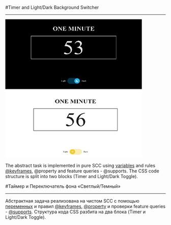 #Timer and Light/Dark Background Switcher
___
![screen](screen.jpg)

The abstract task is implemented in pure SCC using [variables](https://developer.mozilla.org/en-US/docs/Web/CSS/Using_CSS_custom_properties) and rules [@keyframes](https://developer.mozilla.org/en-US/docs/Web/CSS/@keyframes), @property and feature queries - @supports. The CSS code structure is split into two blocks (Timer and Light/Dark Toggle).

#Таймер и Переключатель фона «Светлый/Темный»
___
Абстрактная задача реализована на чистом SCC с помощью [переменных](https://developer.mozilla.org/ru/docs/Web/CSS/Using_CSS_custom_properties) и правил [@keyframes](https://developer.mozilla.org/en-US/docs/Web/CSS/@keyframes), [@property](https://developer.mozilla.org/en-US/docs/Web/CSS/@property) и проверки feature queries - [@supports](https://developer.mozilla.org/en-US/docs/Web/CSS/@supports). Структура кода CSS разбита на два блока (Timer и Light/Dark Toggle).

